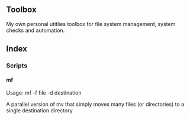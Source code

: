 ## Toolbox

My own personal utitlies toolbox for file system management, system checks and
automation.

## Index

### Scripts

#### mf
Usage:
mf -f file -d destination

A parallel version of mv that simply moves many files (or directories) to a single
destination directory



